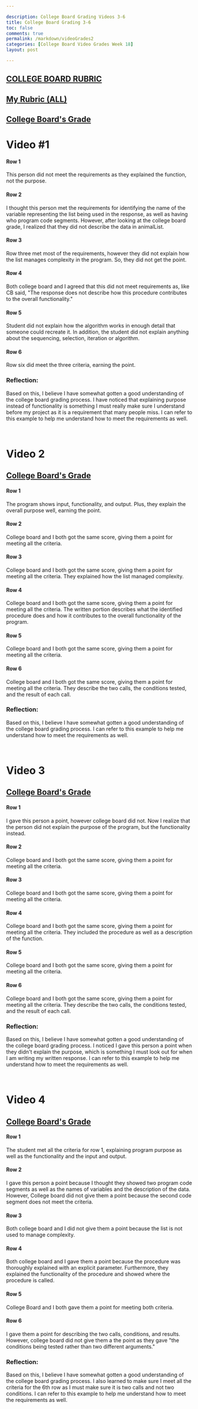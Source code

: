 ```yaml
--- 

description: College Board Grading Videos 3-6
title: College Board Grading 3-6
toc: false
comments: true
permalink: /markdown/videoGrades2
categories: [College Board Video Grades Week 18]
layout: post

---
```


## [COLLEGE BOARD RUBRIC](https://apcentral.collegeboard.org/media/pdf/ap22-sg-computer-science-principles.pdf)




## [My Rubric (ALL)](https://github.com/lydia-c2/lyds.github.io/issues/15)

## [College Board's Grade](https://drive.google.com/file/d/1HXDauimq8edpT0-aZ2iIujzLdIxtyKMx/view)

# Video #1


#### Row 1
This person did not meet the requirements as they explained the function, not the purpose.

#### Row 2

I thought this person met the requirements for identifying the name of the variable representing the list being used in the response, as well as having who program code segments. However, after looking at the college board grade, I realized that they did not describe the data in animalList.

#### Row 3

Row three met most of the requirements, however they did not explain how the list manages complexity in the program. So, they did not get the point.

#### Row 4

Both college board and I agreed that this did not meet requirements as, like CB said, "The response does not describe how this procedure contributes to the overall functionality."

#### Row 5

Student did not explain how the algorithm works in enough detail that someone could recreate it. In addition, the student did not explain anything about the sequencing, selection, iteration or algorithm.

#### Row 6 

Row six did meet the three criteria, earning the point.

### Reflection:
Based on this, I believe I have somewhat gotten a good understanding of the college board grading process. I have noticed that explaining purpose instead of functionality is something I must really make sure I understand before my project as it is a requirement that many people miss. I can refer to this example to help me understand how to meet the requirements as well. 

</br>

# Video 2

## [College Board's Grade](https://drive.google.com/file/d/1bzSueMdVVt3QVmkMCSKEkIVd9mZ3hQBP/view)

#### Row 1

The program shows input, functionality, and output. Plus, they explain the overall purpose well, earning the point.

#### Row 2

College board and I both got the same score, giving them a point for meeting all the criteria.

#### Row 3

College board and I both got the same score, giving them a point for meeting all the criteria. They explained how the list managed complexity.

#### Row 4

College board and I both got the same score, giving them a point for meeting all the criteria. The written portion describes what the identified procedure does and how it contributes to the overall functionality of the program.

#### Row 5

College board and I both got the same score, giving them a point for meeting all the criteria.


#### Row 6

College board and I both got the same score, giving them a point for meeting all the criteria. They describe the two calls, the conditions tested, and the result of each call.

### Reflection:
Based on this, I believe I have somewhat gotten a good understanding of the college board grading process. I can refer to this example to help me understand how to meet the requirements as well. 



</br>

# Video 3

## [College Board's Grade](https://drive.google.com/file/d/1dX7KNT9axip5DQDEYdIYbuajcrWUB4lR/view)

#### Row 1

I gave this person a point, however college board did not. Now I realize that the person did not explain the purpose of the program, but the functionality instead. 

#### Row 2

College board and I both got the same score, giving them a point for meeting all the criteria.

#### Row 3

College board and I both got the same score, giving them a point for meeting all the criteria.

#### Row 4

College board and I both got the same score, giving them a point for meeting all the criteria. They included the procedure as well as a description of the function.

#### Row 5

College board and I both got the same score, giving them a point for meeting all the criteria.


#### Row 6

College board and I both got the same score, giving them a point for meeting all the criteria. They describe the two calls, the conditions tested, and the result of each call.


### Reflection:
Based on this, I believe I have somewhat gotten a good understanding of the college board grading process. I noticed I gave this person a point when they didn't explain the purpose, which is something I must look out for when I am writing my written response. I can refer to this example to help me understand how to meet the requirements as well. 



</br>

# Video 4

## [College Board's Grade](https://drive.google.com/file/d/1so2WKNMi5vONuFCWZFFUqq8gVWNe_jCS/view)

#### Row 1

The student met all the criteria for row 1, explaining program purpose as well as the functionality and the input and output. 


#### Row 2

I gave this person a point because I thought they showed two program code segments as well as the names of variables and the description of the data. However, College board did not give them a point because the second code segment does not meet the criteria.

#### Row 3

Both college board and I did not give them a point because the list is not used to manage complexity. 

#### Row 4

Both college board and I gave them a point because the procedure was thoroughly explained with an explicit parameter. Furthermore, they explained the functionality of the procedure and showed where the procedure is called.

#### Row 5

College Board and I both gave them a point for meeting both criteria.

#### Row 6

I gave them a point for describing the two calls, conditions, and results. However, college board did not give them a the point as they gave "the conditions being tested rather than two different arguments."

### Reflection:
Based on this, I believe I have somewhat gotten a good understanding of the college board grading process. I also learned to make sure I meet all the criteria for the 6th row as I must make sure it is two calls and not two conditions. I can refer to this example to help me understand how to meet the requirements as well. 
